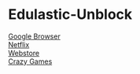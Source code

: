 # Edulastic-Unblock
[Google Browser](https://google.com) <br/>
[Netflix](https://www.netflix.com/) <br/>
[Webstore](https://chromewebstore.google.com/category/extensions) <br/>
[Crazy Games](https://crazygames.com) <br/>
